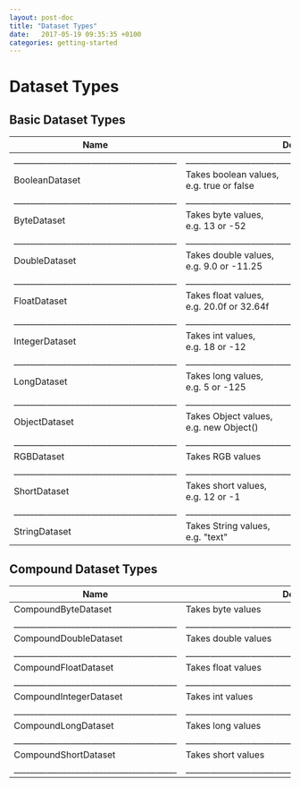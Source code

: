 ```yaml
---
layout: post-doc
title: "Dataset Types"
date:   2017-05-19 09:35:35 +0100
categories: getting-started
---
```

# Dataset Types

## Basic Dataset Types

Name | Description | More info
---------------|---------------------------------------------|-------------------|
________________________________________ | ____________________________________________________________ | _______________________________________________ |
BooleanDataset     |     Takes boolean values,<br>e.g. true or false     |     [BooleanDatasetTest](https://github.com/eclipse/january/blob/master/org.eclipse.january.test/src/org/eclipse/january/dataset/BooleanDatasetTest.java)   |
________________________________________ | ____________________________________________________________ | _______________________________________________ |
ByteDataset | Takes byte values,<br>e.g. 13 or -52 | [ByteDatasetTest](https://github.com/eclipse/january/blob/master/org.eclipse.january.test/src/org/eclipse/january/dataset/ByteDatasetTest.java)   |
________________________________________ | ____________________________________________________________ | _______________________________________________ |
DoubleDataset | Takes double values,<br>e.g. 9.0 or -11.25 | [DoubleDatasetTest](https://github.com/eclipse/january/blob/master/org.eclipse.january.test/src/org/eclipse/january/dataset/DoubleDatasetTest.java)   |
________________________________________ | ____________________________________________________________ | _______________________________________________ |
FloatDataset | Takes float values,<br>e.g. 20.0f or 32.64f | [FloatDatasetTest](https://github.com/eclipse/january/blob/master/org.eclipse.january.test/src/org/eclipse/january/dataset/FloatDatasetTest.java)   |
________________________________________ | ____________________________________________________________ | _______________________________________________ |
IntegerDataset | Takes int values,<br>e.g. 18 or -12 | [IntegerDatasetTest](https://github.com/eclipse/january/blob/master/org.eclipse.january.test/src/org/eclipse/january/dataset/IntegerDatasetTest.java)   |
________________________________________ | ____________________________________________________________ | _______________________________________________ |
LongDataset | Takes long values,<br>e.g. 5 or -125 | [LongDatasetTest](https://github.com/eclipse/january/blob/master/org.eclipse.january.test/src/org/eclipse/january/dataset/LongDatasetTest.java)   |
________________________________________ | ____________________________________________________________ | _______________________________________________ |
ObjectDataset | Takes Object values,<br>e.g. new Object() | [ObjectDatasetTest](https://github.com/eclipse/january/blob/master/org.eclipse.january.test/src/org/eclipse/january/dataset/ObjectDatasetTest.java)   |
________________________________________ | ____________________________________________________________ | _______________________________________________ |
RGBDataset | Takes RGB values | [RGBDatasetTest](https://github.com/eclipse/january/blob/master/org.eclipse.january.test/src/org/eclipse/january/dataset/RGBDatasetTest.java)   |
________________________________________ | ____________________________________________________________ | _______________________________________________ |
ShortDataset | Takes short values,<br>e.g. 12 or -1 | [ShortDatasetTest](https://github.com/eclipse/january/blob/master/org.eclipse.january.test/src/org/eclipse/january/dataset/ShortDatasetTest.java)   |
________________________________________ | ____________________________________________________________ | _______________________________________________ |
StringDataset | Takes String values,<br>e.g. "text" | [StringDatasetTest](https://github.com/eclipse/january/blob/master/org.eclipse.january.test/src/org/eclipse/january/dataset/StringDatasetTest.java)   |



## Compound Dataset Types

Name | Description | More info
------|-------------|-----------
CompoundByteDataset | Takes byte values |
________________________________________ | ____________________________________________________________ | _______________________________________________ |
CompoundDoubleDataset | Takes double values | [CompoundDoubleDatasetTest](https://github.com/eclipse/january/blob/master/org.eclipse.january.test/src/org/eclipse/january/dataset/CompoundDoubleDatasetTest.java)
________________________________________ | ____________________________________________________________ | _______________________________________________ |
CompoundFloatDataset | Takes float values |
________________________________________ | ____________________________________________________________ | _______________________________________________ |
CompoundIntegerDataset | Takes int values |
________________________________________ | ____________________________________________________________ | _______________________________________________ |
CompoundLongDataset | Takes long values |
________________________________________ | ____________________________________________________________ | _______________________________________________ |
CompoundShortDataset | Takes short values |
________________________________________ | ____________________________________________________________ | _______________________________________________ |
